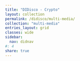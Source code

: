 ```yaml
---
title: "DIDisco - Crypto"
layout: collection
permalink: /didisco/multi-media/
collection: "multi-media"
entries_layout: grid
classes: wide
sidebar:
  nav: didnav
#: 4
share: true
---
```

